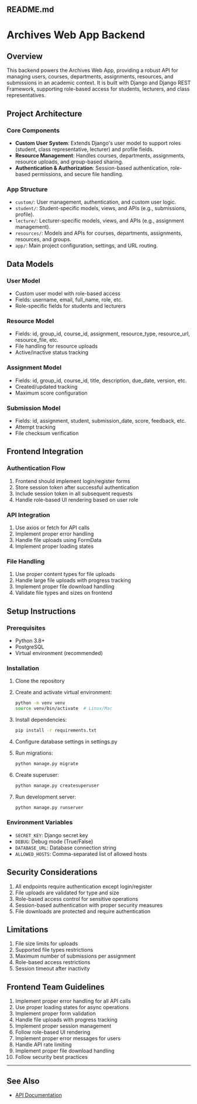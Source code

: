 ## README.md

# Archives Web App Backend

## Overview

This backend powers the Archives Web App, providing a robust API for managing users, courses, departments, assignments, resources, and submissions in an academic context. It is built with Django and Django REST Framework, supporting role-based access for students, lecturers, and class representatives.

## Project Architecture

### Core Components

* **Custom User System**: Extends Django's user model to support roles (student, class representative, lecturer) and profile fields.
* **Resource Management**: Handles courses, departments, assignments, resource uploads, and group-based sharing.
* **Authentication & Authorization**: Session-based authentication, role-based permissions, and secure file handling.

### App Structure

* `custom/`: User management, authentication, and custom user logic.
* `student/`: Student-specific models, views, and APIs (e.g., submissions, profile).
* `lecture/`: Lecturer-specific models, views, and APIs (e.g., assignment management).
* `resources/`: Models and APIs for courses, departments, assignments, resources, and groups.
* `app/`: Main project configuration, settings, and URL routing.

## Data Models

### User Model

* Custom user model with role-based access
* Fields: username, email, full\_name, role, etc.
* Role-specific fields for students and lecturers

### Resource Model

* Fields: id, group\_id, course\_id, assignment, resource\_type, resource\_url, resource\_file, etc.
* File handling for resource uploads
* Active/inactive status tracking

### Assignment Model

* Fields: id, group\_id, course\_id, title, description, due\_date, version, etc.
* Created/updated tracking
* Maximum score configuration

### Submission Model

* Fields: id, assignment, student, submission\_date, score, feedback, etc.
* Attempt tracking
* File checksum verification

## Frontend Integration

### Authentication Flow

1. Frontend should implement login/register forms
2. Store session token after successful authentication
3. Include session token in all subsequent requests
4. Handle role-based UI rendering based on user role

### API Integration

1. Use axios or fetch for API calls
2. Implement proper error handling
3. Handle file uploads using FormData
4. Implement proper loading states

### File Handling

1. Use proper content types for file uploads
2. Handle large file uploads with progress tracking
3. Implement proper file download handling
4. Validate file types and sizes on frontend

## Setup Instructions

### Prerequisites

* Python 3.8+
* PostgreSQL
* Virtual environment (recommended)

### Installation

1. Clone the repository
2. Create and activate virtual environment:

   ```bash
   python -m venv venv
   source venv/bin/activate  # Linux/Mac
   ```
3. Install dependencies:

   ```bash
   pip install -r requirements.txt
   ```
4. Configure database settings in settings.py
5. Run migrations:

   ```bash
   python manage.py migrate
   ```
6. Create superuser:

   ```bash
   python manage.py createsuperuser
   ```
7. Run development server:

   ```bash
   python manage.py runserver
   ```

### Environment Variables

* `SECRET_KEY`: Django secret key
* `DEBUG`: Debug mode (True/False)
* `DATABASE_URL`: Database connection string
* `ALLOWED_HOSTS`: Comma-separated list of allowed hosts

## Security Considerations

1. All endpoints require authentication except login/register
2. File uploads are validated for type and size
3. Role-based access control for sensitive operations
4. Session-based authentication with proper security measures
5. File downloads are protected and require authentication

## Limitations

1. File size limits for uploads
2. Supported file types restrictions
3. Maximum number of submissions per assignment
4. Role-based access restrictions
5. Session timeout after inactivity

## Frontend Team Guidelines

1. Implement proper error handling for all API calls
2. Use proper loading states for async operations
3. Implement proper form validation
4. Handle file uploads with progress tracking
5. Implement proper session management
6. Follow role-based UI rendering
7. Implement proper error messages for users
8. Handle API rate limiting
9. Implement proper file download handling
10. Follow security best practices

---

## See Also

* [API Documentation](docs/api.md)
